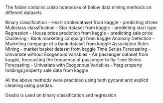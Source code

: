 The folder contains colab notebooks of below data mining methods on different datasets

Binary classification - Heart strokedataset from kaggle - predicting stroke
Multiclass classification - Star dataset from kaggle - predicting start type
Regression - House price prediction from kaggle - predicting sale price
Clustering - Bank marketing campaign from kaggle
Anomaly Detection - Marketing campaign of a bank dataset from kaggle
Association Rules Mining - market basket dataset from kaggle
Time Series Forecasting - Univariate without Exogenous Variables - Air passenger dataset from kaggle, forecasting the frequency of passenger to fly
Time Series Forecasting - Univariate with Exogenous Variables - htag property holdings,property sale data from kaggle


All the above methods were practiced using both pycaret and explicit cleaning using pandas.


Gradio is used on binary classification and regression
